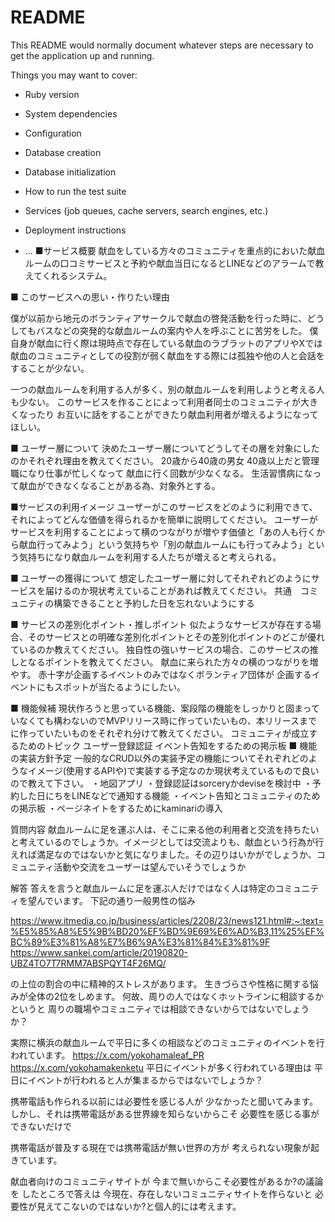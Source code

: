 # README

This README would normally document whatever steps are necessary to get the
application up and running.

Things you may want to cover:

* Ruby version

* System dependencies

* Configuration

* Database creation

* Database initialization

* How to run the test suite

* Services (job queues, cache servers, search engines, etc.)

* Deployment instructions

* ...
■サービス概要
献血をしている方々のコミュニティを重点的においた献血ルームの口コミサービスと予約や献血当日になるとLINEなどのアラームで教えてくれるシステム。

■ このサービスへの思い・作りたい理由

僕が以前から地元のボランティアサークルで献血の啓発活動を行った時に、どうしてもバスなどの突発的な献血ルームの案内や人を呼ぶことに苦労をした。
僕自身が献血に行く際は現時点で存在している献血のラブラットのアプリやXでは
献血のコミュニティとしての役割が弱く献血をする際には孤独や他の人と会話をすることが少ない。

一つの献血ルームを利用する人が多く、別の献血ルームを利用しようと考える人も少ない。
このサービスを作ることによって利用者同士のコミュニティが大きくなったり
お互いに話をすることができたり献血利用者が増えるようになってほしい。


■ ユーザー層について
決めたユーザー層についてどうしてその層を対象にしたのかそれぞれ理由を教えてください。
20歳から40歳の男女
40歳以上だと管理職になり仕事が忙しくなって
献血に行く回数が少なくなる。
生活習慣病になって献血ができなくなることがある為、対象外とする。

■サービスの利用イメージ
ユーザーがこのサービスをどのように利用できて、それによってどんな価値を得られるかを簡単に説明してください。
ユーザーがサービスを利用することによって横のつながりが増やす価値と「あの人も行くから献血行ってみよう」という気持ちや「別の献血ルームにも行ってみよう」という気持ちになり献血ルームを利用する人たちが増えると考えられる。

■ ユーザーの獲得について
想定したユーザー層に対してそれぞれどのようにサービスを届けるのか現状考えていることがあれば教えてください。
共通　コミュニティの構築できることと予約した日を忘れないようにする

■ サービスの差別化ポイント・推しポイント
似たようなサービスが存在する場合、そのサービスとの明確な差別化ポイントとその差別化ポイントのどこが優れているのか教えてください。
独自性の強いサービスの場合、このサービスの推しとなるポイントを教えてください。
献血に来られた方々の横のつながりを増やす。
赤十字が企画するイベントのみではなくボランティア団体が
企画するイベントにもスポットが当たるようにしたい。

■ 機能候補
現状作ろうと思っている機能、案段階の機能をしっかりと固まっていなくても構わないのでMVPリリース時に作っていたいもの、本リリースまでに作っていたいものをそれぞれ分けて教えてください。
コミュニティが成立するためのトピック
ユーザー登録認証
イベント告知をするための掲示板
■ 機能の実装方針予定
一般的なCRUD以外の実装予定の機能についてそれぞれどのようなイメージ(使用するAPIや)で実装する予定なのか現状考えているもので良いので教えて下さい。
・地図アプリ
・登録認証はsorceryかdeviseを検討中
・予約した日にちをLINEなどで通知する機能
・イベント告知とコミュニティのための掲示板
・ページネイトをするためにkaminariの導入

質問内容
献血ルームに足を運ぶ人は、そこに来る他の利用者と交流を持ちたいと考えているのでしょうか。イメージとしては交流よりも、献血という行為が行えれば満足なのではないかと気になりました。その辺りはいかがでしょうか、コミュニティ活動や交流をユーザーは望んでいそうでしょうか

解答
答えを言うと献血ルームに足を運ぶ人だけではなく人は特定のコミュニティを望んでいます。
下記の通り一般男性の悩み

https://www.itmedia.co.jp/business/articles/2208/23/news121.html#:~:text=%E5%85%A8%E5%9B%BD20%EF%BD%9E69%E6%AD%B3,11%25%EF%BC%89%E3%81%A8%E7%B6%9A%E3%81%84%E3%81%9F
https://www.sankei.com/article/20190820-UBZ4TO7T7RMM7ABSPQYT4F26MQ/

の上位の割合の中に精神的ストレスがあります。
生きづらさや性格に関する悩みが全体の2位をしめます。
何故、周りの人ではなくホットラインに相談するかというと
周りの職場やコミュニティでは相談できないからではないでしょうか？

実際に横浜の献血ルームで平日に多くの相談などのコミュニティのイベントを行われています。
https://x.com/yokohamaleaf_PR
https://x.com/yokohamakenketu
平日にイベントが多く行われている理由は
平日にイベントが行われると人が集まるからではないでしょうか？

携帯電話も作られる以前には必要性を感じる人が
少なかったと聞いてみます。
しかし、それは携帯電話がある世界線を知らないからこそ
必要性を感じる事ができないだけで

携帯電話が普及する現在では携帯電話が無い世界の方が
考えられない現象が起きています。

献血者向けのコミュニティサイトが
今まで無いからこそ必要性があるか?の議論を
したところで答えは
今現在、存在しないコミュニティサイトを作らないと
必要性が見えてこないのではないか?と個人的には考えます。

